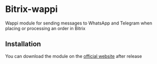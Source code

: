 # Bitrix-wappi
Wappi module for sending messages to WhatsApp and Telegram when placing or processing an order in Bitrix
## Installation
You can download the module on the [official website](https://wappi.pro) after release